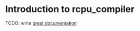 # Introduction to rcpu_compiler

TODO: write [great documentation](http://jacobian.org/writing/what-to-write/)
